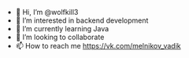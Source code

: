 - 👋 Hi, I’m @wolfkill3
- 👀 I’m interested in backend development
- 🌱 I’m currently learning Java
- 💞️ I’m looking to collaborate
- 📫 How to reach me https://vk.com/melnikov_vadik

<!---
wolfkill3/wolfkill3 is a ✨ special ✨ repository because its `README.md` (this file) appears on your GitHub profile.
You can click the Preview link to take a look at your changes.
--->
